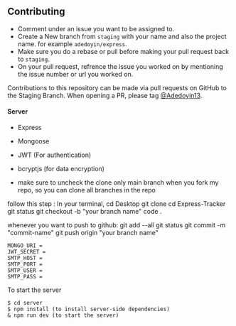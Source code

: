 ## Contributing

- Comment under an issue you want to be assigned to.
- Create a New branch from `staging` with your name and also the project name. for example
  `adedoyin/express`.
- Make sure you do a rebase or pull before making your pull request back to `staging`.
- On your pull request, refrence the issue you worked on by mentioning the issue number or url you worked on.

  
Contributions to this repository can be made via pull requests on GitHub to the Staging Branch. When opening a PR, please tag
[@Adedoyin13](https://github.com/Adedoyin13).


#### Server

- Express
- Mongoose
- JWT (For authentication)
- bcryptjs (for data encryption)

- make sure to uncheck the clone only main branch when you fork my repo, so you can clone all branches in the repo

follow this step :
In your terminal, 
cd Desktop 
git clone <repo link>
cd Express-Tracker
git status
git checkout -b "your branch name"
code .

whenever you want to push to github:
git add --all
git status
git commit -m "commit-name"
git push origin "your branch name"

```
MONGO_URI = 
JWT_SECRET = 
SMTP_HOST = 
SMTP_PORT = 
SMTP_USER = 
SMTP_PASS = 

```

To start the server
```
$ cd server
$ npm install (to install server-side dependencies)
& npm run dev (to start the server)
```
